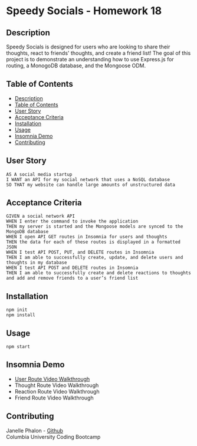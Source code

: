 # Speedy Socials - Homework 18 

## Description
Speedy Socials is designed for users who are looking to share their thoughts, react to friends' thoughts, and create a friend list! The goal of this project is to demonstrate an understanding how to use Express.js for routing, a MonogoDB database, and the Mongoose ODM. 

## Table of Contents
  - [Description](#description)
  - [Table of Contents](#table-of-contents)
  - [User Story](#user-story)
  - [Acceptance Criteria](#acceptance-criteria)
  - [Installation](#installation)
  - [Usage](#usage)
  - [Insomnia Demo](#insomnia-demo)
  - [Contributing](#contributing)

## User Story
```
AS A social media startup
I WANT an API for my social network that uses a NoSQL database
SO THAT my website can handle large amounts of unstructured data
```

## Acceptance Criteria
```
GIVEN a social network API
WHEN I enter the command to invoke the application
THEN my server is started and the Mongoose models are synced to the MongoDB database
WHEN I open API GET routes in Insomnia for users and thoughts
THEN the data for each of these routes is displayed in a formatted JSON
WHEN I test API POST, PUT, and DELETE routes in Insomnia
THEN I am able to successfully create, update, and delete users and thoughts in my database
WHEN I test API POST and DELETE routes in Insomnia
THEN I am able to successfully create and delete reactions to thoughts and add and remove friends to a user’s friend list
```

## Installation 
`npm init`
<br>
`npm install`

## Usage 
`npm start`

## Insomnia Demo
* [User Route Video Walkthrough](https://drive.google.com/file/d/1VdnRjlm-5Q_lB7bY7BSaNbf0nmb2ls-t/view?usp=sharing)
* Thought Route Video Walkthrough
* Reaction Route Video Walkthrough
* Friend Route Video Walkthrough 

## Contributing 
Janelle Phalon - [Github](https://github.com/janellephalon)
<br> Columbia University Coding Bootcamp